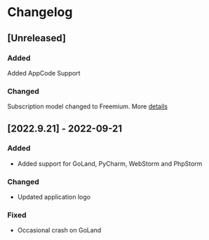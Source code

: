 # Changelog

## [Unreleased]
### Added
Added AppCode Support

### Changed
Subscription model changed to Freemium. More [details](https://github.com/ZenUml/jetbrains-zenuml/blob/master/Freemium.md)

## [2022.9.21] - 2022-09-21
### Added
- Added support for GoLand, PyCharm, WebStorm and PhpStorm

### Changed
- Updated application logo

### Fixed
- Occasional crash on GoLand